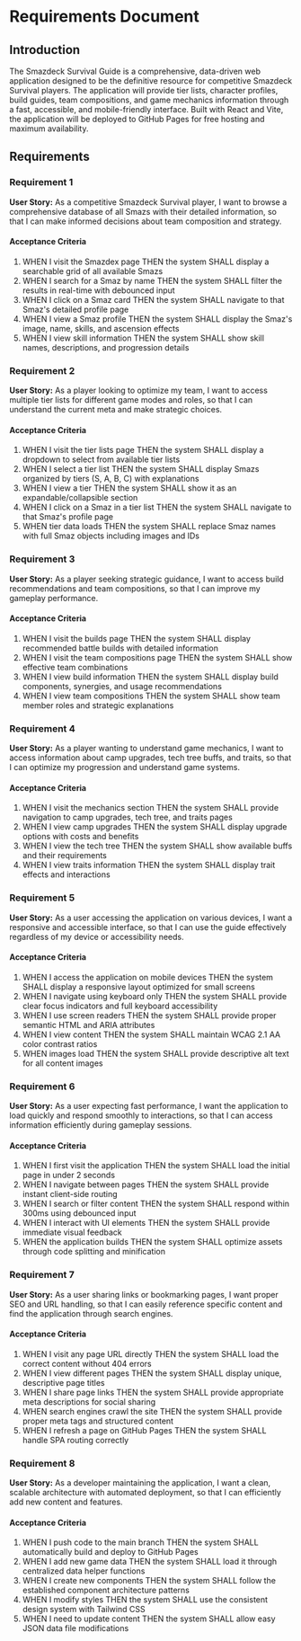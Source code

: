 # Requirements Document

## Introduction

The Smazdeck Survival Guide is a comprehensive, data-driven web application designed to be the definitive resource for competitive Smazdeck Survival players. The application will provide tier lists, character profiles, build guides, team compositions, and game mechanics information through a fast, accessible, and mobile-friendly interface. Built with React and Vite, the application will be deployed to GitHub Pages for free hosting and maximum availability.

## Requirements

### Requirement 1

**User Story:** As a competitive Smazdeck Survival player, I want to browse a comprehensive database of all Smazs with their detailed information, so that I can make informed decisions about team composition and strategy.

#### Acceptance Criteria

1. WHEN I visit the Smazdex page THEN the system SHALL display a searchable grid of all available Smazs
2. WHEN I search for a Smaz by name THEN the system SHALL filter the results in real-time with debounced input
3. WHEN I click on a Smaz card THEN the system SHALL navigate to that Smaz's detailed profile page
4. WHEN I view a Smaz profile THEN the system SHALL display the Smaz's image, name, skills, and ascension effects
5. WHEN I view skill information THEN the system SHALL show skill names, descriptions, and progression details

### Requirement 2

**User Story:** As a player looking to optimize my team, I want to access multiple tier lists for different game modes and roles, so that I can understand the current meta and make strategic choices.

#### Acceptance Criteria

1. WHEN I visit the tier lists page THEN the system SHALL display a dropdown to select from available tier lists
2. WHEN I select a tier list THEN the system SHALL display Smazs organized by tiers (S, A, B, C) with explanations
3. WHEN I view a tier THEN the system SHALL show it as an expandable/collapsible section
4. WHEN I click on a Smaz in a tier list THEN the system SHALL navigate to that Smaz's profile page
5. WHEN tier data loads THEN the system SHALL replace Smaz names with full Smaz objects including images and IDs

### Requirement 3

**User Story:** As a player seeking strategic guidance, I want to access build recommendations and team compositions, so that I can improve my gameplay performance.

#### Acceptance Criteria

1. WHEN I visit the builds page THEN the system SHALL display recommended battle builds with detailed information
2. WHEN I visit the team compositions page THEN the system SHALL show effective team combinations
3. WHEN I view build information THEN the system SHALL display build components, synergies, and usage recommendations
4. WHEN I view team compositions THEN the system SHALL show team member roles and strategic explanations

### Requirement 4

**User Story:** As a player wanting to understand game mechanics, I want to access information about camp upgrades, tech tree buffs, and traits, so that I can optimize my progression and understand game systems.

#### Acceptance Criteria

1. WHEN I visit the mechanics section THEN the system SHALL provide navigation to camp upgrades, tech tree, and traits pages
2. WHEN I view camp upgrades THEN the system SHALL display upgrade options with costs and benefits
3. WHEN I view the tech tree THEN the system SHALL show available buffs and their requirements
4. WHEN I view traits information THEN the system SHALL display trait effects and interactions

### Requirement 5

**User Story:** As a user accessing the application on various devices, I want a responsive and accessible interface, so that I can use the guide effectively regardless of my device or accessibility needs.

#### Acceptance Criteria

1. WHEN I access the application on mobile devices THEN the system SHALL display a responsive layout optimized for small screens
2. WHEN I navigate using keyboard only THEN the system SHALL provide clear focus indicators and full keyboard accessibility
3. WHEN I use screen readers THEN the system SHALL provide proper semantic HTML and ARIA attributes
4. WHEN I view content THEN the system SHALL maintain WCAG 2.1 AA color contrast ratios
5. WHEN images load THEN the system SHALL provide descriptive alt text for all content images

### Requirement 6

**User Story:** As a user expecting fast performance, I want the application to load quickly and respond smoothly to interactions, so that I can access information efficiently during gameplay sessions.

#### Acceptance Criteria

1. WHEN I first visit the application THEN the system SHALL load the initial page in under 2 seconds
2. WHEN I navigate between pages THEN the system SHALL provide instant client-side routing
3. WHEN I search or filter content THEN the system SHALL respond within 300ms using debounced input
4. WHEN I interact with UI elements THEN the system SHALL provide immediate visual feedback
5. WHEN the application builds THEN the system SHALL optimize assets through code splitting and minification

### Requirement 7

**User Story:** As a user sharing links or bookmarking pages, I want proper SEO and URL handling, so that I can easily reference specific content and find the application through search engines.

#### Acceptance Criteria

1. WHEN I visit any page URL directly THEN the system SHALL load the correct content without 404 errors
2. WHEN I view different pages THEN the system SHALL display unique, descriptive page titles
3. WHEN I share page links THEN the system SHALL provide appropriate meta descriptions for social sharing
4. WHEN search engines crawl the site THEN the system SHALL provide proper meta tags and structured content
5. WHEN I refresh a page on GitHub Pages THEN the system SHALL handle SPA routing correctly

### Requirement 8

**User Story:** As a developer maintaining the application, I want a clean, scalable architecture with automated deployment, so that I can efficiently add new content and features.

#### Acceptance Criteria

1. WHEN I push code to the main branch THEN the system SHALL automatically build and deploy to GitHub Pages
2. WHEN I add new game data THEN the system SHALL load it through centralized data helper functions
3. WHEN I create new components THEN the system SHALL follow the established component architecture patterns
4. WHEN I modify styles THEN the system SHALL use the consistent design system with Tailwind CSS
5. WHEN I need to update content THEN the system SHALL allow easy JSON data file modifications